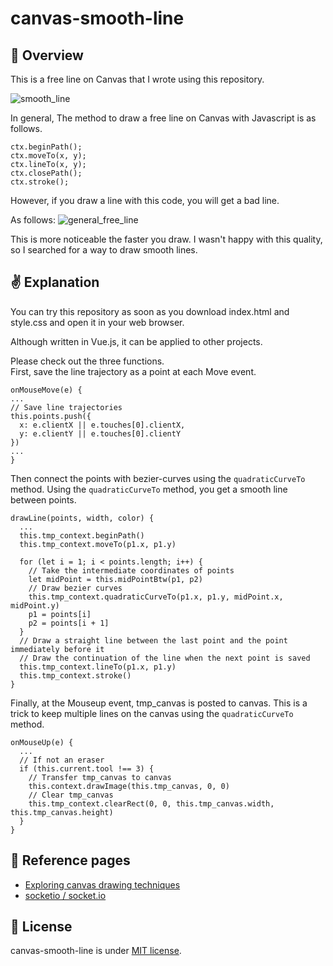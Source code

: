 # canvas-smooth-line

## 👋 Overview
This is a free line on Canvas that I wrote using this repository.


![smooth_line](https://github.com/yokonoji/canvas-smooth-line/blob/master/images_for_readme/smooth_line.png?raw=true)


In general, The method to draw a free line on Canvas with Javascript is as follows.
```
ctx.beginPath();
ctx.moveTo(x, y);
ctx.lineTo(x, y);
ctx.closePath();
ctx.stroke();
```
However, if you draw a line with this code, you will get a bad line.

As follows:
![general_free_line](https://github.com/yokonoji/canvas-smooth-line/blob/master/images_for_readme/general_free_line.png?raw=true)

This is more noticeable the faster you draw. I wasn't happy with this quality, so I searched for a way to draw smooth lines.

## ✌ Explanation
You can try this repository as soon as you download index.html and style.css and open it in your web browser.

Although written in Vue.js, it can be applied to other projects.

Please check out the three functions.  
First, save the line trajectory as a point at each Move event.
```
onMouseMove(e) {
...
// Save line trajectories
this.points.push({
  x: e.clientX || e.touches[0].clientX,
  y: e.clientY || e.touches[0].clientY
})
...
}
```
Then connect the points with bezier-curves using the `quadraticCurveTo` method. Using the `quadraticCurveTo` method, you get a smooth line between points.
```
drawLine(points, width, color) {
  ...
  this.tmp_context.beginPath()
  this.tmp_context.moveTo(p1.x, p1.y)

  for (let i = 1; i < points.length; i++) {
    // Take the intermediate coordinates of points
    let midPoint = this.midPointBtw(p1, p2)
    // Draw bezier curves
    this.tmp_context.quadraticCurveTo(p1.x, p1.y, midPoint.x, midPoint.y)
    p1 = points[i]
    p2 = points[i + 1]
  }
  // Draw a straight line between the last point and the point immediately before it
  // Draw the continuation of the line when the next point is saved
  this.tmp_context.lineTo(p1.x, p1.y)
  this.tmp_context.stroke()
}
```
Finally, at the Mouseup event, tmp_canvas is posted to canvas. This is a trick to keep multiple lines on the canvas using the `quadraticCurveTo` method.
```
onMouseUp(e) {
  ...
  // If not an eraser
  if (this.current.tool !== 3) {
    // Transfer tmp_canvas to canvas
    this.context.drawImage(this.tmp_canvas, 0, 0)
    // Clear tmp_canvas
    this.tmp_context.clearRect(0, 0, this.tmp_canvas.width, this.tmp_canvas.height)
  }
}
```

## 👏 Reference pages
- [Exploring canvas drawing techniques](http://perfectionkills.com/exploring-canvas-drawing-techniques/#bezier-curves)
- [socketio / socket.io](https://github.com/socketio/socket.io/tree/master/examples/whiteboard)

## 🤝 License
canvas-smooth-line is under [MIT license](https://en.wikipedia.org/wiki/MIT_License).
